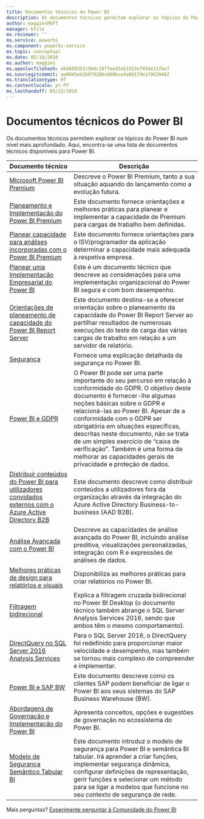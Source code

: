 ```yaml
---
title: Documentos técnicos do Power BI
description: Os documentos técnicos permitem explorar os tópicos do Power BI num nível mais aprofundado.
author: maggiesMSFT
manager: kfile
ms.reviewer: ''
ms.service: powerbi
ms.component: powerbi-service
ms.topic: conceptual
ms.date: 05/18/2018
ms.author: maggies
ms.openlocfilehash: e64850351c9bdc1877eed3a53323e7934e11fbe7
ms.sourcegitcommit: aa8045e42b979206c600bce4a8d17de1f0620462
ms.translationtype: HT
ms.contentlocale: pt-PT
ms.lasthandoff: 05/22/2018
---
```

# <a name="whitepapers-for-power-bi"></a>Documentos técnicos do Power BI

Os documentos técnicos permitem explorar os tópicos do Power BI num nível mais aprofundado. Aqui, encontra-se uma lista de documentos técnicos disponíveis para Power BI.

| Documento técnico | Descrição |
| --- | --- |
| [Microsoft Power BI Premium](https://aka.ms/pbipremiumwhitepaper) |Descreve o Power BI Premium, tanto a sua situação aquando do lançamento como a evolução futura. |
| [Planeamento e Implementação do Power BI Premium](https://aka.ms/Premium-Capacity-Planning-Deployment)| Este documento fornece orientações e melhores práticas para planear e implementar a capacidade de Premium para cargas de trabalho bem definidas.|
| [Planear capacidade para análises incorporadas com o Power BI Premium](https://aka.ms/pbiewhitepaper) |Este documento fornece orientações para o ISV/programador da aplicação determinar a capacidade mais adequada à respetiva empresa. |
| [Planear uma Implementação Empresarial do Power BI](https://aka.ms/pbienterprisedeploy) |Este é um documento técnico que descreve as considerações para uma implementação organizacional do Power BI segura e com bom desempenho. |
| [Orientações de planeamento de capacidade do Power BI Report Server](report-server/capacity-planning.md) |Este documento destina-se a oferecer orientação sobre o planeamento da capacidade do Power BI Report Server ao partilhar resultados de numerosas execuções do teste de carga das várias cargas de trabalho em relação a um servidor de relatório. |
| [Segurança](service-admin-power-bi-security.md) |Fornece uma explicação detalhada da segurança no Power BI. |
| [Power BI e GDPR](https://aka.ms/power-bi-gdpr-whitepaper)| O Power BI pode ser uma parte importante do seu percurso em relação à conformidade do GDPR. O objetivo deste documento é fornecer-lhe algumas noções básicas sobre o GDPR e relacioná-las ao Power BI. Apesar de a conformidade com o GDPR ser obrigatória em situações específicas, descritas neste documento, não se trata de um simples exercício de “caixa de verificação”. Também é uma forma de melhorar as capacidades gerais de privacidade e proteção de dados.|
| [Distribuir conteúdos do Power BI para utilizadores convidados externos com o Azure Active Directory B2B](https://aka.ms/powerbi-b2b-whitepaper)|Este documento descreve como distribuir conteúdos a utilizadores fora da organização através da integração do Azure Active Directory Business-to-business (AAD B2B).|
| [Análise Avançada com o Power BI](https://info.microsoft.com/advanced-analytics-with-power-bi.html?Is=Website) |Descreve as capacidades de análise avançada do Power BI, incluindo análise preditiva, visualizações personalizadas, integração com R e expressões de análises de dados. |
| [Melhores práticas de design para relatórios e visuais](power-bi-visualization-best-practices.md) |Disponibiliza as melhores práticas para criar relatórios no Power BI. |
| [Filtragem bidirecional](desktop-bidirectional-filtering.md) |Explica a filtragem cruzada bidirecional no Power BI Desktop (o documento técnico também abrange o SQL Server Analysis Services 2016, sendo que ambos têm o mesmo comportamento). |
| [DirectQuery no SQL Server 2016 Analysis Services](https://blogs.msdn.microsoft.com/analysisservices/2017/04/06/directquery-in-sql-server-2016-analysis-services-whitepaper/) |Para o SQL Server 2016, o DirectQuery foi redefinido para proporcionar maior velocidade e desempenho, mas também se tornou mais complexo de compreender e implementar. |
| [Power BI e SAP BW](https://aka.ms/powerbiandsapbw)| Este documento descreve como os clientes SAP podem beneficiar de ligar o Power BI aos seus sistemas do SAP Business Warehouse (BW).|
| [Abordagens de Governação e Implementação do Power BI](http://go.microsoft.com/fwlink/?LinkId=785915&clcid=0x409) | Apresenta conceitos, opções e sugestões de governação no ecossistema do Power BI. |
| [Modelo de Segurança Semântico Tabular BI](http://download.microsoft.com/download/D/2/0/D20E1C5F-72EA-4505-9F26-FEF9550EFD44/Securing%20the%20Tabular%20BI%20Semantic%20Model.docx) |Este documento introduz o modelo de segurança para Power BI e semântica BI tabular. Irá aprender a criar funções, implementar segurança dinâmica, configurar definições de representação, gerir funções e selecionar um método para se ligar a modelos que funcione no seu contexto de segurança de rede. |

Mais perguntas? [Experimente perguntar à Comunidade do Power BI](http://community.powerbi.com/)
